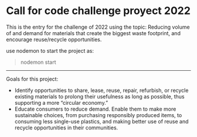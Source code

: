 # Call for code challenge proyect 2022
This is the entry for the challenge of 2022 using the topic: Reducing volume of and demand for materials that create the biggest waste footprint, and encourage reuse/recycle opportunities.

use nodemon to start the project as:
> nodemon start

---
Goals for this project:
- Identify opportunities to share, lease, reuse, repair, refurbish, or recycle existing materials to
prolong their usefulness as long as possible, thus supporting a more “circular economy.”
- Educate consumers to reduce demand. Enable them to make more sustainable choices, from
purchasing responsibly produced items, to consuming less single-use plastics, and making
better use of reuse and recycle opportunities in their communities.